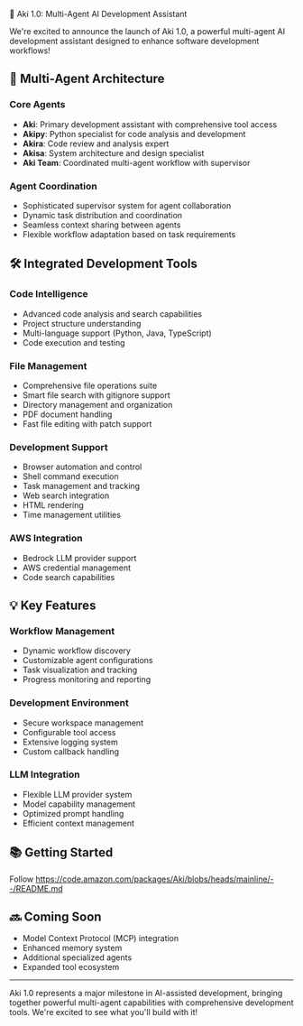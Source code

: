 🚀 Aki 1.0: Multi-Agent AI Development Assistant

We're excited to announce the launch of Aki 1.0, a powerful multi-agent AI development assistant designed to enhance software development workflows!

## 🤖 Multi-Agent Architecture

### Core Agents
- **Aki**: Primary development assistant with comprehensive tool access
- **Akipy**: Python specialist for code analysis and development
- **Akira**: Code review and analysis expert
- **Akisa**: System architecture and design specialist
- **Aki Team**: Coordinated multi-agent workflow with supervisor

### Agent Coordination
- Sophisticated supervisor system for agent collaboration
- Dynamic task distribution and coordination
- Seamless context sharing between agents
- Flexible workflow adaptation based on task requirements

## 🛠 Integrated Development Tools

### Code Intelligence
- Advanced code analysis and search capabilities
- Project structure understanding
- Multi-language support (Python, Java, TypeScript)
- Code execution and testing

### File Management
- Comprehensive file operations suite
- Smart file search with gitignore support
- Directory management and organization
- PDF document handling
- Fast file editing with patch support

### Development Support
- Browser automation and control
- Shell command execution
- Task management and tracking
- Web search integration
- HTML rendering
- Time management utilities

### AWS Integration
- Bedrock LLM provider support
- AWS credential management
- Code search capabilities

## 💡 Key Features

### Workflow Management
- Dynamic workflow discovery
- Customizable agent configurations
- Task visualization and tracking
- Progress monitoring and reporting

### Development Environment
- Secure workspace management
- Configurable tool access
- Extensive logging system
- Custom callback handling

### LLM Integration
- Flexible LLM provider system
- Model capability management
- Optimized prompt handling
- Efficient context management

## 📚 Getting Started

Follow https://code.amazon.com/packages/Aki/blobs/heads/mainline/--/README.md

## 🔜 Coming Soon
- Model Context Protocol (MCP) integration
- Enhanced memory system
- Additional specialized agents
- Expanded tool ecosystem

---

Aki 1.0 represents a major milestone in AI-assisted development, bringing together powerful multi-agent capabilities with comprehensive development tools. We're excited to see what you'll build with it!
